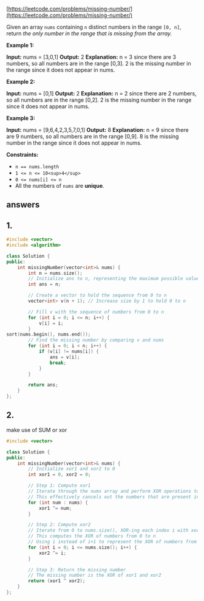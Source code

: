 [https://leetcode.com/problems/missing-number/](https://leetcode.com/problems/missing-number/)

Given an array `nums` containing `n` distinct numbers in the range `[0, n]`, return _the only number in the range that is missing from the array._

**Example 1:**

**Input:** nums = \[3,0,1\]
**Output:** 2
**Explanation:** n = 3 since there are 3 numbers, so all numbers are in the range \[0,3\]. 2 is the missing number in the range since it does not appear in nums.

**Example 2:**

**Input:** nums = \[0,1\]
**Output:** 2
**Explanation:** n = 2 since there are 2 numbers, so all numbers are in the range \[0,2\]. 2 is the missing number in the range since it does not appear in nums.

**Example 3:**

**Input:** nums = \[9,6,4,2,3,5,7,0,1\]
**Output:** 8
**Explanation:** n = 9 since there are 9 numbers, so all numbers are in the range \[0,9\]. 8 is the missing number in the range since it does not appear in nums.

**Constraints:**

- `n == nums.length`
- `1 <= n <= 10<sup>4</sup>`
- `0 <= nums[i] <= n`
- All the numbers of `nums` are **unique**.

## answers

## 1.

```cpp
#include <vector>
#include <algorithm>

class Solution {
public:
    int missingNumber(vector<int>& nums) {
        int n = nums.size();
        // Initialize ans to n, representing the maximum possible value of the missing number
        int ans = n;

        // Create a vector to hold the sequence from 0 to n
        vector<int> v(n + 1); // Increase size by 1 to hold 0 to n

        // Fill v with the sequence of numbers from 0 to n
        for (int i = 0; i <= n; i++) {
            v[i] = i;
        }
sort(nums.begin(), nums.end());
        // Find the missing number by comparing v and nums
        for (int i = 0; i < n; i++) {
            if (v[i] != nums[i]) {
                ans = v[i];
                break;
            }
        }

        return ans;
    }
};
```

## 2.

make use of SUM or xor

```cpp
#include <vector>

class Solution {
public:
    int missingNumber(vector<int>& nums) {
        // Initialize xor1 and xor2 to 0
        int xor1 = 0, xor2 = 0;

        // Step 1: Compute xor1
        // Iterate through the nums array and perform XOR operations to calculate xor1
        // This effectively cancels out the numbers that are present in nums and leaves you with the missing number
        for (int num : nums) {
            xor1 ^= num;
        }

        // Step 2: Compute xor2
        // Iterate from 0 to nums.size(), XOR-ing each index i with xor2
        // This computes the XOR of numbers from 0 to n
        // Using i instead of i+1 to represent the XOR of numbers from 0 to n
        for (int i = 0; i <= nums.size(); i++) {
            xor2 ^= i;
        }

        // Step 3: Return the missing number
        // The missing number is the XOR of xor1 and xor2
        return (xor1 ^ xor2);
    }
};
```

